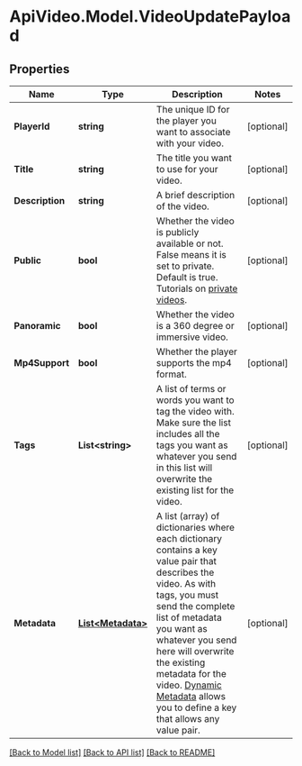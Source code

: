 # ApiVideo.Model.VideoUpdatePayload

## Properties

Name | Type | Description | Notes
------------ | ------------- | ------------- | -------------
**PlayerId** | **string** | The unique ID for the player you want to associate with your video. | [optional] 
**Title** | **string** | The title you want to use for your video. | [optional] 
**Description** | **string** | A brief description of the video. | [optional] 
**Public** | **bool** | Whether the video is publicly available or not. False means it is set to private. Default is true. Tutorials on [private videos](https://api.video/blog/endpoints/private-videos/). | [optional] 
**Panoramic** | **bool** | Whether the video is a 360 degree or immersive video. | [optional] 
**Mp4Support** | **bool** | Whether the player supports the mp4 format. | [optional] 
**Tags** | **List&lt;string&gt;** | A list of terms or words you want to tag the video with. Make sure the list includes all the tags you want as whatever you send in this list will overwrite the existing list for the video. | [optional] 
**Metadata** | [**List&lt;Metadata&gt;**](Metadata.md) | A list (array) of dictionaries where each dictionary contains a key value pair that describes the video. As with tags, you must send the complete list of metadata you want as whatever you send here will overwrite the existing metadata for the video. [Dynamic Metadata](https://api.video/blog/endpoints/dynamic-metadata/) allows you to define a key that allows any value pair. | [optional] 

[[Back to Model list]](../README.md#documentation-for-models) [[Back to API list]](../README.md#documentation-for-api-endpoints) [[Back to README]](../README.md)

